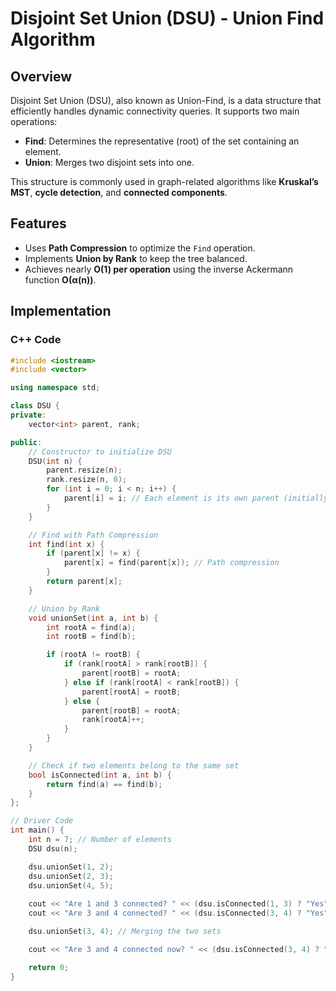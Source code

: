 # Disjoint Set Union (DSU) - Union Find Algorithm

## Overview
Disjoint Set Union (DSU), also known as Union-Find, is a data structure that efficiently handles dynamic connectivity queries. It supports two main operations:

- **Find**: Determines the representative (root) of the set containing an element.
- **Union**: Merges two disjoint sets into one.

This structure is commonly used in graph-related algorithms like **Kruskal’s MST**, **cycle detection**, and **connected components**.

## Features
- Uses **Path Compression** to optimize the `Find` operation.
- Implements **Union by Rank** to keep the tree balanced.
- Achieves nearly **O(1) per operation** using the inverse Ackermann function **O(α(n))**.

## Implementation

### **C++ Code**
```cpp
#include <iostream>
#include <vector>

using namespace std;

class DSU {
private:
    vector<int> parent, rank;

public:
    // Constructor to initialize DSU
    DSU(int n) {
        parent.resize(n);
        rank.resize(n, 0);
        for (int i = 0; i < n; i++) {
            parent[i] = i; // Each element is its own parent (initially)
        }
    }

    // Find with Path Compression
    int find(int x) {
        if (parent[x] != x) {
            parent[x] = find(parent[x]); // Path compression
        }
        return parent[x];
    }

    // Union by Rank
    void unionSet(int a, int b) {
        int rootA = find(a);
        int rootB = find(b);

        if (rootA != rootB) {
            if (rank[rootA] > rank[rootB]) {
                parent[rootB] = rootA;
            } else if (rank[rootA] < rank[rootB]) {
                parent[rootA] = rootB;
            } else {
                parent[rootB] = rootA;
                rank[rootA]++;
            }
        }
    }

    // Check if two elements belong to the same set
    bool isConnected(int a, int b) {
        return find(a) == find(b);
    }
};

// Driver Code
int main() {
    int n = 7; // Number of elements
    DSU dsu(n);

    dsu.unionSet(1, 2);
    dsu.unionSet(2, 3);
    dsu.unionSet(4, 5);
    
    cout << "Are 1 and 3 connected? " << (dsu.isConnected(1, 3) ? "Yes" : "No") << endl;
    cout << "Are 3 and 4 connected? " << (dsu.isConnected(3, 4) ? "Yes" : "No") << endl;

    dsu.unionSet(3, 4); // Merging the two sets

    cout << "Are 3 and 4 connected now? " << (dsu.isConnected(3, 4) ? "Yes" : "No") << endl;

    return 0;
}
